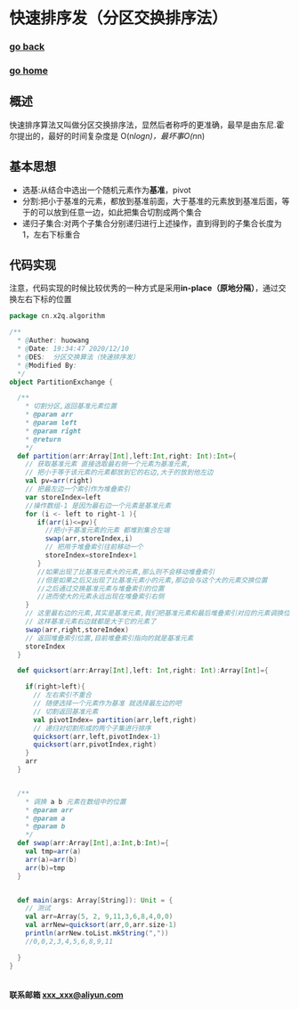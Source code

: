 # 快速排序发（分区交换排序法）
### [go back](/algorithm.md)      
### [go home](../README.md)     

## 概述 
快速排序算法又叫做分区交换排序法，显然后者称呼的更准确，最早是由东尼.霍尔提出的，最好的时间复杂度是 O(n*logn)，最坏事O(n*n)
## 基本思想
+ 选基:从结合中选出一个随机元素作为**基准**，pivot
+ 分割:把小于基准的元素，都放到基准前面，大于基准的元素放到基准后面，等于的可以放到任意一边，如此把集合切割成两个集合
+ 递归子集合:对两个子集合分别递归进行上述操作，直到得到的子集合长度为1，左右下标重合
## 代码实现
注意，代码实现的时候比较优秀的一种方式是采用**in-place（原地分隔）**，通过交换左右下标的位置
                                                               
                                                              
```scala
package cn.x2q.algorithm

/**
  * @Auther: huowang
  * @Date: 19:34:47 2020/12/10
  * @DES:  分区交换算法（快速排序发）
  * @Modified By:
  */
object PartitionExchange {

  /**
    * 切割分区,返回基准元素位置
    * @param arr
    * @param left
    * @param right
    * @return
    */
  def partition(arr:Array[Int],left:Int,right: Int):Int={
    // 获取基准元素 直接选取最右侧一个元素为基准元素,
    // 把小于等于该元素的元素都放到它的右边,大于的放到他左边
    val pv=arr(right)
    // 把最左边一个索引作为堆叠索引
    var storeIndex=left
    //操作数组-1 是因为最右边一个元素是基准元素
    for (i <- left to right-1 ){
       if(arr(i)<=pv){
         //把小于基准元素的元素 都堆到集合左端
         swap(arr,storeIndex,i)
         // 把用于堆叠索引往前移动一个
         storeIndex=storeIndex+1
       }
       //如果出现了比基准元素大的元素,那么则不会移动堆叠索引
       //但是如果之后又出现了比基准元素小的元素,那边会与这个大的元素交换位置
       //之后通过交换基准元素与堆叠索引的位置
       //进而使大的元素永远出现在堆叠索引右侧
    }
    // 这里最右边的元素,其实是基准元素,我们把基准元素和最后堆叠索引对应的元素调换位置
    // 这样基准元素右边就都是大于它的元素了
    swap(arr,right,storeIndex)
    // 返回堆叠索引位置,目前堆叠索引指向的就是基准元素
    storeIndex
  }

  def quicksort(arr:Array[Int],left: Int,right: Int):Array[Int]={

    if(right>left){
      // 左右索引不重合
      // 随便选择一个元素作为基准 就选择最左边的吧
      // 切割返回基准元素
      val pivotIndex= partition(arr,left,right)
      // 递归对切割形成的两个子集进行排序
      quicksort(arr,left,pivotIndex-1)
      quicksort(arr,pivotIndex,right)
    }
    arr
  }


  /**
    * 调换 a b 元素在数组中的位置
    * @param arr
    * @param a
    * @param b
    */
  def swap(arr:Array[Int],a:Int,b:Int)={
    val tmp=arr(a)
    arr(a)=arr(b)
    arr(b)=tmp
  }


  def main(args: Array[String]): Unit = {
    // 测试
    val arr=Array(5, 2, 9,11,3,6,8,4,0,0)
    val arrNew=quicksort(arr,0,arr.size-1)
    println(arrNew.toList.mkString(","))
    //0,0,2,3,4,5,6,8,9,11

  }
}



```
 


#### 联系邮箱 xxx_xxx@aliyun.com